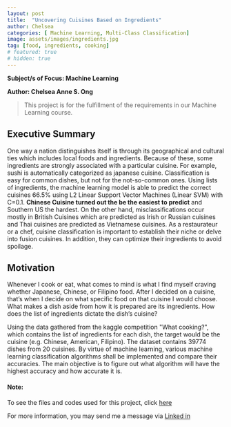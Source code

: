 ```yaml
---
layout: post
title:  "Uncovering Cuisines Based on Ingredients"
author: Chelsea
categories: [ Machine Learning, Multi-Class Classification]
image: assets/images/ingredients.jpg
tag: [food, ingredients, cooking]
# featured: true
# hidden: true
---
```

**Subject/s of Focus: Machine Learning**

**Author: Chelsea Anne S. Ong**

>This project is for the fulfillment of the requirements in our Machine Learning course.

## Executive Summary
One way a nation distinguishes itself is through its geographical and cultural ties which includes local foods and ingredients. Because of these, some ingredients are strongly associated with a particular cuisine. For example, sushi is automatically categorized as japanese cuisine. Classification is easy for common dishes, but not for the not-so-common ones. Using lists of ingredients, the machine learning model is able to predict the correct cuisines 66.5% using L2 Linear Support Vector Machines (Linear SVM) with C=0.1. **Chinese Cuisine turned out the be the easiest to predict** and Southern US the hardest. On the other hand, misclassifications occur mostly in British Cuisines which are predicted as Irish or Russian cuisines and Thai cuisines are predicted as Vietnamese cuisines. As a restaurateur or a chef, cuisine classification is important to establish their niche or delve into fusion cuisines. In addition, they can optimize their ingredients to avoid spoilage. 

## Motivation
Whenever I cook or eat, what comes to mind is what I find myself craving whether Japanese, Chinese, or Filipino food. After I decided on a cuisine, that’s when I decide on what specific food on that cuisine I would choose. What makes a dish aside from how it is prepared are its ingredients. How does the list of ingredients dictate the dish’s cuisine? 

Using the data gathered from the kaggle competition "What cooking?", which contains the list of ingredients for each dish, the target would be the cuisine (e.g. Chinese, American, Filipino). The dataset contains 39774 dishes from 20 cuisines. By virtue of machine learning, various machine learning classification algorithms shall be implemented and compare their accuracies. The main objective is to figure out what algorithm will have the highest accuracy and how accurate it is. 

#### Note:
To see the files and codes used for this project, click [here](https://github.com/ongchelseaanne/Uncovering-Cuisines-Based-on-Ingredients) 

For more information, you may send me a message via [Linked in](https://www.linkedin.com/in/ongchelseaanne) 

<!-- #### So how do we do spoilers?

```html
<span class="spoiler">My hidden paragraph here.</span>
``` -->
